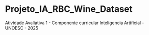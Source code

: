 # Projeto_IA_RBC_Wine_Dataset
Atividade Avaliativa 1 - Componente curricular Inteligencia Artificial - UNOESC - 2025
